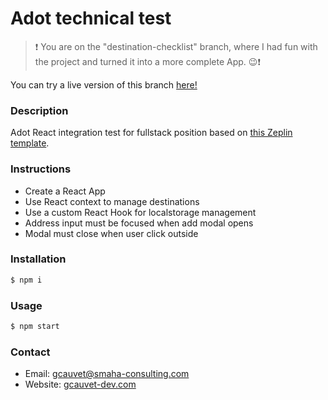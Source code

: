 # Adot technical test

> ❗ You are on the "destination-checklist" branch, where I had fun with the project and turned it into a more complete App. 😉❗

You can try a live version of this branch [here!](https://destination-checklist.netlify.app/)

### Description

Adot React integration test for fullstack position based on [this Zeplin template](zpl://screen?pid=5a7ad68f88c8649c0ab9fbb8&sid=5fe36f40c4c8e99a5d042f69).


### Instructions

* Create a React App
* Use React context to manage destinations
* Use a custom React Hook for localstorage management
* Address input must be focused when add modal opens
* Modal must close when user click outside

### Installation
```sh
$ npm i
```

### Usage
```sh
$ npm start
```

### Contact
* Email: [gcauvet@smaha-consulting.com](mailto:gcauvet@smaha-consulting.com)
* Website: [gcauvet-dev.com](gcauvet-dev.com)
